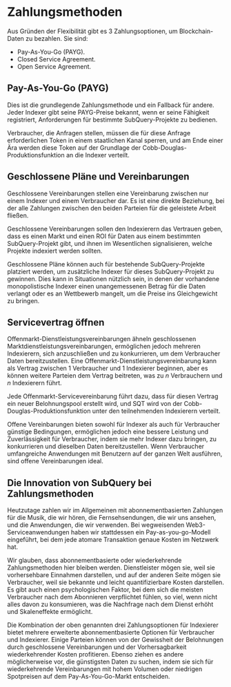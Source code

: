 # Zahlungsmethoden

Aus Gründen der Flexibilität gibt es 3 Zahlungsoptionen, um Blockchain-Daten zu bezahlen. Sie sind:

- Pay-As-You-Go (PAYG).
- Closed Service Agreement.
- Open Service Agreement.

## Pay-As-You-Go (PAYG)

Dies ist die grundlegende Zahlungsmethode und ein Fallback für andere. Jeder Indexer gibt seine PAYG-Preise bekannt, wenn er seine Fähigkeit registriert, Anforderungen für bestimmte SubQuery-Projekte zu bedienen.

Verbraucher, die Anfragen stellen, müssen die für diese Anfrage erforderlichen Token in einem staatlichen Kanal sperren, und am Ende einer Ära werden diese Token auf der Grundlage der Cobb-Douglas-Produktionsfunktion an die Indexer verteilt.

## Geschlossene Pläne und Vereinbarungen

Geschlossene Vereinbarungen stellen eine Vereinbarung zwischen nur einem Indexer und einem Verbraucher dar. Es ist eine direkte Beziehung, bei der alle Zahlungen zwischen den beiden Parteien für die geleistete Arbeit fließen.

Geschlossene Vereinbarungen sollen den Indexierern das Vertrauen geben, dass es einen Markt und einen ROI für Daten aus einem bestimmten SubQuery-Projekt gibt, und ihnen im Wesentlichen signalisieren, welche Projekte indexiert werden sollten.

Geschlossene Pläne können auch für bestehende SubQuery-Projekte platziert werden, um zusätzliche Indexer für dieses SubQuery-Projekt zu gewinnen. Dies kann in Situationen nützlich sein, in denen der vorhandene monopolistische Indexer einen unangemessenen Betrag für die Daten verlangt oder es an Wettbewerb mangelt, um die Preise ins Gleichgewicht zu bringen.

## Servicevertrag öffnen

Offenmarkt-Dienstleistungsvereinbarungen ähneln geschlossenen Marktdienstleistungsvereinbarungen, ermöglichen jedoch mehreren Indexierern, sich anzuschließen und zu konkurrieren, um dem Verbraucher Daten bereitzustellen. Eine Offenmarkt-Dienstleistungsvereinbarung kann als Vertrag zwischen 1 Verbraucher und 1 Indexierer beginnen, aber es können weitere Parteien dem Vertrag beitreten, was zu *n* Verbrauchern und *n* Indexierern führt.

Jede Offenmarkt-Servicevereinbarung führt dazu, dass für diesen Vertrag ein neuer Belohnungspool erstellt wird, und SQT wird von der Cobb-Douglas-Produktionsfunktion unter den teilnehmenden Indexierern verteilt.

Offene Vereinbarungen bieten sowohl für Indexer als auch für Verbraucher günstige Bedingungen, ermöglichen jedoch eine bessere Leistung und Zuverlässigkeit für Verbraucher, indem sie mehr Indexer dazu bringen, zu konkurrieren und dieselben Daten bereitzustellen. Wenn Verbraucher umfangreiche Anwendungen mit Benutzern auf der ganzen Welt ausführen, sind offene Vereinbarungen ideal.

## Die Innovation von SubQuery bei Zahlungsmethoden

Heutzutage zahlen wir im Allgemeinen mit abonnementbasierten Zahlungen für die Musik, die wir hören, die Fernsehsendungen, die wir uns ansehen, und die Anwendungen, die wir verwenden. Bei wegweisenden Web3-Serviceanwendungen haben wir stattdessen ein Pay-as-you-go-Modell eingeführt, bei dem jede atomare Transaktion genaue Kosten im Netzwerk hat.

Wir glauben, dass abonnementbasierte oder wiederkehrende Zahlungsmethoden hier bleiben werden. Dienstleister mögen sie, weil sie vorhersehbare Einnahmen darstellen, und auf der anderen Seite mögen sie Verbraucher, weil sie bekannte und leicht quantifizierbare Kosten darstellen. Es gibt auch einen psychologischen Faktor, bei dem sich die meisten Verbraucher nach dem Abonnieren verpflichtet fühlen, so viel, wenn nicht alles davon zu konsumieren, was die Nachfrage nach dem Dienst erhöht und Skaleneffekte ermöglicht.

Die Kombination der oben genannten drei Zahlungsoptionen für Indexierer bietet mehrere erweiterte abonnementbasierte Optionen für Verbraucher und Indexierer. Einige Parteien können von der Gewissheit der Belohnungen durch geschlossene Vereinbarungen und der Vorhersagbarkeit wiederkehrender Kosten profitieren. Ebenso ziehen es andere möglicherweise vor, die günstigsten Daten zu suchen, indem sie sich für wiederkehrende Vereinbarungen mit hohem Volumen oder niedrigen Spotpreisen auf dem Pay-As-You-Go-Markt entscheiden.
